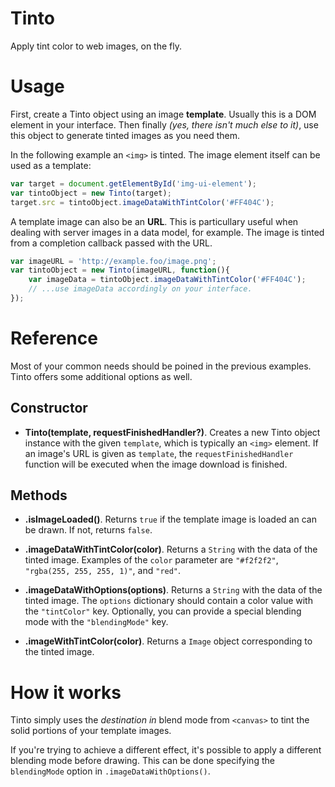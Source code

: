 # Tinto
Apply tint color to web images, on the fly.

# Usage
First, create a Tinto object using an image **template**. Usually this is a DOM element in your interface. Then finally *(yes, there isn't much else to it)*, use this object to generate tinted images as you need them.

In the following example an `<img>` is tinted. The image element itself can be used as a template:

```js
var target = document.getElementById('img-ui-element');
var tintoObject = new Tinto(target);
target.src = tintoObject.imageDataWithTintColor('#FF404C');
```

A template image can also be an **URL**. This is particullary useful when dealing with server images in a data model, for example. The image is tinted from a completion callback passed with the URL.

```js
var imageURL = 'http://example.foo/image.png';
var tintoObject = new Tinto(imageURL, function(){
	var imageData = tintoObject.imageDataWithTintColor('#FF404C');
	// ...use imageData accordingly on your interface.
});
```
# Reference
Most of your common needs should be poined in the previous examples. Tinto offers some additional options as well.

##  Constructor
- **Tinto(template, requestFinishedHandler?)**.
Creates a new Tinto object instance with the given `template`, which is typically an `<img>` element. If an image's URL is given as `template`, the `requestFinishedHandler` function will be executed when the image download is finished.

## Methods
- **.isImageLoaded()**.
Returns `true` if the template image is loaded an can be drawn. If not, returns `false`.

- **.imageDataWithTintColor(color)**.
Returns a `String` with the data of the tinted image. Examples of the `color` parameter are `"#f2f2f2"`, `"rgba(255, 255, 255, 1)"`, and `"red"`.

- **.imageDataWithOptions(options)**.
Returns a `String` with the data of the tinted image. The `options` dictionary should contain a color value with the `"tintColor"` key. Optionally, you can provide a special blending mode with the `"blendingMode"` key.

- **.imageWithTintColor(color)**.
Returns a `Image` object corresponding to the tinted image.

# How it works
Tinto simply uses the *destination in* blend mode from `<canvas>` to tint the solid portions of your template images. 

If you're trying to achieve a different effect, it's possible to apply a different blending mode before drawing. This can be done specifying the `blendingMode` option in `.imageDataWithOptions()`.



